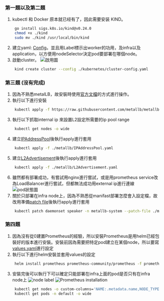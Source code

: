 ### 第一題以及第二題
1. kubectl 和 Docker 原本就已经有了，因此需要安装 KIND。
   ```bash
    go install sigs.k8s.io/kind@v0.24.0
    chmod +x ./kind
    sudo mv ./kind /usr/local/bin/kind
2. 建立yaml: [Config](./kubernetes/cluster-config.yaml)。並且用Label標示出worker的功用，及infra以及application，以方便用nodeSelector決定pod要部署在哪個node。
3. 啟動cluster。
  ![啟用圖](./image/create-cluster.png)
   ```bash
    kind create cluster --config ./kubernetes/cluster-config.yaml

### 第三題 (沒有完成)
1. 因為不熟悉metalLB，故安裝時使用[官方文檔](https://metallb.universe.tf/installation/)的方式進行操作。
2. 執行以下進行安裝
   ```bash
    kubectl apply -f https://raw.githubusercontent.com/metallb/metallb/v0.14.8/config/manifests/metallb-native.yaml
3. 執行以下抓取internal ip 來設置L2設定所需要的ip pool range
   ```bash
    kubectl get nodes -o wide
4. 建立[IPAddressPool](./metallb/IPAddressPool.yaml)後執行apply進行套用
   ```bash
    kubectl apply -f ./metallb/IPAddressPool.yaml
5. 建立[L2Advertisement](./metallb/L2Advertisement.yaml)後執行apply進行套用
   ```bash
    kubectl apply -f ./metallb/L2Advertisement.yaml
6. 雖然都有部署成功，有嘗試用nginx進行嘗試，或是用prometheus service改為LoadBalancer進行嘗試，但都無法成功用external ip進行連線
  ![pod狀態圖](./image/metalLB.png)
7. 關於只部署在infra node上，因為不熟悉從manifast部署怎麼會入設定檔，故改用準備[patch file](./metallb/metallb-patch.yaml)後執行apply進行套用
   ```bash
    kubectl patch daemonset speaker -n metallb-system --patch-file ./metallb/metallb-patch.yaml

### 第四題
1. 因為沒有從0建置Prometheus的經驗，所以安裝Prometheus是用helm已經包裝好的版本進行安裝。安裝前因為需要把特定pod建立在某個node，所以要寫[values.yaml](./prometheus/values/prometheus-values.yaml)進行設定
2. 執行以下進行helm安裝並套用values的設定
   ```bash
    helm install prometheus prometheus-community/prometheus -f prometheus/values/prometheus-values.yaml
3. 安裝完後可以執行下可以確定只能部署在infra上面的pod是否只有在infra node上
  ![node label](./image/node-label.png)
  ![Prometheus installation](./image/prometheus-installation.png)
   ```bash
    kubectl get nodes -o custom-columns='NAME:.metadata.name,NODE_TYPE:.metadata.labels.node-type'
    kubectl get pods -n default -o wide

